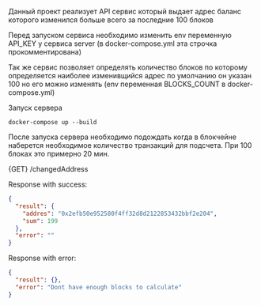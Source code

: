 Данный проект реализует API сервис который выдает адрес баланс которого изменился больше всего за последние 100 блоков

Перед запуском сервиса необходимо изменить env переменную API_KEY у сервиса server (в docker-compose.yml эта строчка прокомментирована)

Так же сервис позволяет определять количество блоков по которому определяется наиболее изменивщийся адрес по умолчанию он указан 100 но его можно изменять (env переменная BLOCKS_COUNT в docker-compose.yml)  

Запуск сервера 
```shell
docker-compose up --build
```

После запуска сервера необходимо подождать когда в блокчейне наберется необходимое количество транзакций для подсчета. При 100 блоках это примерно 20 мин.

{GET} /changedAddress

Response with success:
```json
{
  "result": {
    "addres": "0x2efb50e952580f4ff32d8d2122853432bbf2e204",
    "sum": 199
  },
  "error": ""
}
```

Response with error:
```json
{
  "result": {},
  "error": "Dont have enough blocks to calculate"
}
```